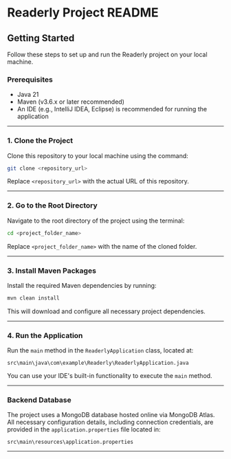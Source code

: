 # Readerly Project README

## Getting Started

Follow these steps to set up and run the Readerly project on your local machine.

### Prerequisites
- Java 21
- Maven (v3.6.x or later recommended)
- An IDE (e.g., IntelliJ IDEA, Eclipse) is recommended for running the application

---

### 1. Clone the Project
Clone this repository to your local machine using the command:

```bash
git clone <repository_url>
```

Replace `<repository_url>` with the actual URL of this repository.

---

### 2. Go to the Root Directory
Navigate to the root directory of the project using the terminal:

```bash
cd <project_folder_name>
```

Replace `<project_folder_name>` with the name of the cloned folder.

---

### 3. Install Maven Packages
Install the required Maven dependencies by running:

```bash
mvn clean install
```

This will download and configure all necessary project dependencies.

---

### 4. Run the Application
Run the `main` method in the `ReaderlyApplication` class, located at:

```
src\main\java\com\example\Readerly\ReaderlyApplication.java
```

You can use your IDE's built-in functionality to execute the `main` method.

---

### Backend Database
The project uses a MongoDB database hosted online via MongoDB Atlas.  
All necessary configuration details, including connection credentials, are provided in the `application.properties` file located in:

```
src\main\resources\application.properties
```

---


